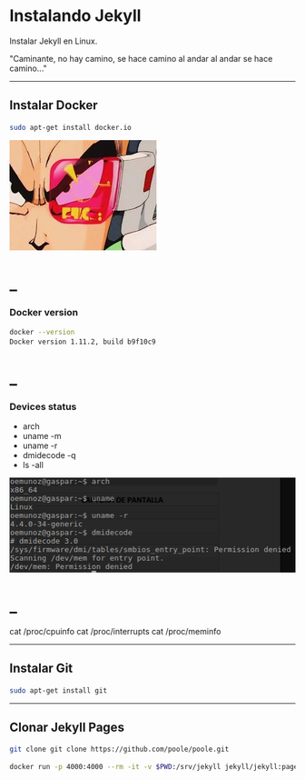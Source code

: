 # Instalando Jekyll

Instalar Jekyll en Linux.

"Caminante, no hay camino,
se hace camino al andar
al andar se hace camino..."


----
## Instalar Docker

```bash
sudo apt-get install docker.io
```

![alt tag](https://github.com/oemunoz/secretarytool/raw/master/images/db_1.png)

_
====
### Docker version

```bash
docker --version
Docker version 1.11.2, build b9f10c9
```
_
====
### Devices status
- arch
- uname -m
- uname -r
- dmidecode -q
- ls -all

![alt tag](https://github.com/oemunoz/IntegracionRedes/raw/master/images/firstCommands.png)

_
====

cat /proc/cpuinfo
cat /proc/interrupts
cat /proc/meminfo

----
## Instalar Git

```bash
sudo apt-get install git
```

----
## Clonar Jekyll Pages

```bash
git clone git clone https://github.com/poole/poole.git
```

```bash
docker run -p 4000:4000 --rm -it -v $PWD:/srv/jekyll jekyll/jekyll:pages sh -c 'bundle exec jekyll serve'
```
